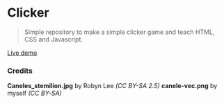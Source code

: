 # Clicker
> Simple repository to make a simple clicker game and teach HTML, CSS and Javascript.


[Live demo](https://tym17.github.io/CanneleClicker/)


### Credits
**Caneles_stemilion.jpg** by Robyn Lee *(CC BY-SA 2.5)*
**canele-vec.png** by myself *(CC BY-SA)*
